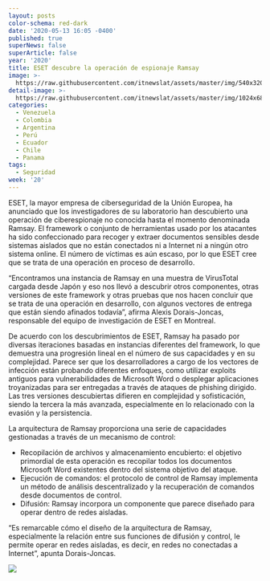 ```yaml
---
layout: posts
color-schema: red-dark
date: '2020-05-13 16:05 -0400'
published: true
superNews: false
superArticle: false
year: '2020'
title: ESET descubre la operación de espionaje Ramsay
image: >-
  https://raw.githubusercontent.com/itnewslat/assets/master/img/540x320/Espionaje-activo-p.jpg
detail-image: >-
  https://raw.githubusercontent.com/itnewslat/assets/master/img/1024x680/Espionaje-activo-g.jpg
categories:
  - Venezuela
  - Colombia
  - Argentina
  - Perú
  - Ecuador
  - Chile
  - Panama
tags:
  - Seguridad
week: '20'
---
```

ESET, la mayor empresa de ciberseguridad de la Unión Europea, ha anunciado que los investigadores de su laboratorio han descubierto una operación de ciberespionaje no conocida hasta el momento denominada Ramsay. El framework o conjunto de herramientas usado por los atacantes ha sido confeccionado para recoger y extraer documentos sensibles desde sistemas aislados que no están conectados ni a Internet ni a ningún otro sistema online. El número de víctimas es aún escaso, por lo que ESET cree que se trata de una operación en proceso de desarrollo. 

“Encontramos una instancia de Ramsay en una muestra de VirusTotal cargada desde Japón y eso nos llevó a descubrir otros componentes, otras versiones de este framework y otras pruebas que nos hacen concluir que se trata de una operación en desarrollo, con algunos vectores de entrega que están siendo afinados todavía”, afirma Alexis Dorais-Joncas, responsable del equipo de investigación de ESET en Montreal. 

De acuerdo con los descubrimientos de ESET, Ramsay ha pasado por diversas iteraciones basadas en instancias diferentes del framework, lo que demuestra una progresión lineal en el número de sus capacidades y en su complejidad. Parece ser que los desarrolladores a cargo de los vectores de infección están probando diferentes enfoques, como utilizar exploits antiguos para vulnerabilidades de Microsoft Word o desplegar aplicaciones troyanizadas para ser entregadas a través de ataques de phishing dirigido. Las tres versiones descubiertas difieren en complejidad y sofisticación, siendo la tercera la más avanzada, especialmente en lo relacionado con la evasión y la persistencia. 

La arquitectura de Ramsay proporciona una serie de capacidades gestionadas a través de un mecanismo de control:
- Recopilación de archivos y almacenamiento encubierto: el objetivo primordial de esta operación es recopilar todos los documentos Microsoft Word existentes dentro del sistema objetivo del ataque.
- Ejecución de comandos: el protocolo de control de Ramsay implementa un método de análisis descentralizado y la recuperación de comandos desde documentos de control.
- Difusión: Ramsay incorpora un componente que parece diseñado para operar dentro de redes aisladas. 

“Es remarcable cómo el diseño de la arquitectura de Ramsay, especialmente la relación entre sus funciones de difusión y control, le permite operar en redes aisladas, es decir, en redes no conectadas a Internet”, apunta Dorais-Joncas. 

<img src="https://tracker.metricool.com/c3po.jpg?hash=56f88a41e39ab42c063cc51676587a04"/>